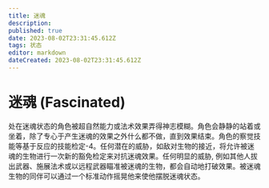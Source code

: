 ```yaml
---
title: 迷魂
description: 
published: true
date: 2023-08-02T23:31:45.612Z
tags: 状态
editor: markdown
dateCreated: 2023-08-02T23:31:45.612Z
---
```


# 迷魂 (Fascinated)
处在迷魂状态的角色被超自然能力或法术效果弄得神志模糊。角色会静静的站着或坐着，除了专心于产生迷魂的效果之外什么都不做，直到效果结束。角色的察觉技能等基于反应的技能检定-4。任何潜在的威胁，如敌对生物的接近，将允许被迷魂的生物进行一次新的豁免检定来对抗迷魂效果。任何明显的威胁, 例如其他人拔出武器、施展法术或以远程武器瞄准被迷魂的生物，都会自动地打破效果。被迷魂生物的同伴可以通过一个标准动作摇晃他来使他摆脱迷魂状态。